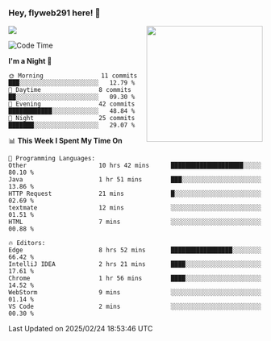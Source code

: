 ### Hey, flyweb291 here! 👋

![](https://metrics.lecoq.io/cherry291?template=classic&config.timezone=Asia%2FShanghai)
<img align='right' src="https://media.giphy.com/media/M9gbBd9nbDrOTu1Mqx/giphy.gif" width="230">
<!-- ![](https://github-readme-stats-ouuan.vercel.app/api?username=flyweb291&theme=dark&show_icons=true) -->

<!--START_SECTION:waka-->
![Code Time](http://img.shields.io/badge/Code%20Time-933%20hrs%2013%20mins-blue)

**I'm a Night 🦉** 

```text
🌞 Morning                11 commits          ███░░░░░░░░░░░░░░░░░░░░░░   12.79 % 
🌆 Daytime                8 commits           ██░░░░░░░░░░░░░░░░░░░░░░░   09.30 % 
🌃 Evening                42 commits          ████████████░░░░░░░░░░░░░   48.84 % 
🌙 Night                  25 commits          ███████░░░░░░░░░░░░░░░░░░   29.07 % 
```


📊 **This Week I Spent My Time On** 

```text
💬 Programming Languages: 
Other                    10 hrs 42 mins      ████████████████████░░░░░   80.10 % 
Java                     1 hr 51 mins        ███░░░░░░░░░░░░░░░░░░░░░░   13.86 % 
HTTP Request             21 mins             █░░░░░░░░░░░░░░░░░░░░░░░░   02.69 % 
textmate                 12 mins             ░░░░░░░░░░░░░░░░░░░░░░░░░   01.51 % 
HTML                     7 mins              ░░░░░░░░░░░░░░░░░░░░░░░░░   00.88 % 

🔥 Editors: 
Edge                     8 hrs 52 mins       █████████████████░░░░░░░░   66.42 % 
IntelliJ IDEA            2 hrs 21 mins       ████░░░░░░░░░░░░░░░░░░░░░   17.61 % 
Chrome                   1 hr 56 mins        ████░░░░░░░░░░░░░░░░░░░░░   14.52 % 
WebStorm                 9 mins              ░░░░░░░░░░░░░░░░░░░░░░░░░   01.14 % 
VS Code                  2 mins              ░░░░░░░░░░░░░░░░░░░░░░░░░   00.30 % 
```


 Last Updated on 2025/02/24 18:53:46 UTC
<!--END_SECTION:waka-->

<!--
**flyweb291/数字游牧人** is a ✨ _special_ ✨ repository because its `README.md` (this file) appears on your GitHub profile.

Here are some ideas to get you started:

- 🔭 I’m currently working on ...
- 🌱 I’m currently learning ...
- 👯 I’m looking to collaborate on ...
- 🤔 I’m looking for help with ...
- 💬 Ask me about ...
- 📫 How to reach me: ...
- 😄 Pronouns: ...
- ⚡ Fun fact: ...
-->
